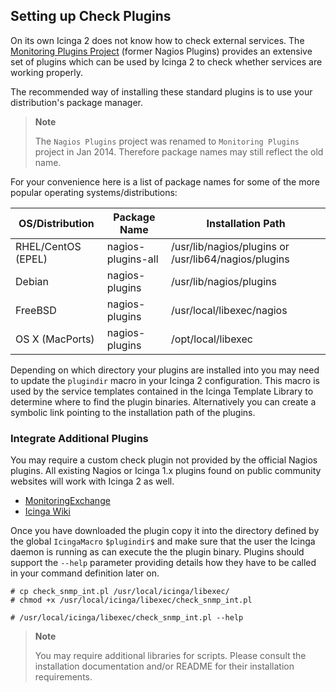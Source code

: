 ## <a id="setting-up-check-plugins"></a> Setting up Check Plugins

On its own Icinga 2 does not know how to check external services. The
[Monitoring Plugins Project](https://www.monitoring-plugins.org/) (former
Nagios Plugins) provides an extensive set of plugins which can be used by
Icinga 2 to check whether services are working properly.

The recommended way of installing these standard plugins is to use your
distribution's package manager.

> **Note**
>
> The `Nagios Plugins` project was renamed to `Monitoring Plugins` project
> in Jan 2014. Therefore package names may still reflect the old name.

For your convenience here is a list of package names for some of the more
popular operating systems/distributions:

OS/Distribution        | Package Name       | Installation Path
-----------------------|--------------------|---------------------------
RHEL/CentOS (EPEL)     | nagios-plugins-all | /usr/lib/nagios/plugins or /usr/lib64/nagios/plugins
Debian                 | nagios-plugins     | /usr/lib/nagios/plugins
FreeBSD                | nagios-plugins     | /usr/local/libexec/nagios
OS X (MacPorts)        | nagios-plugins     | /opt/local/libexec

Depending on which directory your plugins are installed into you may need to
update the `plugindir` macro in your Icinga 2 configuration. This macro is used
by the service templates contained in the Icinga Template Library to determine
where to find the plugin binaries.
Alternatively you can create a symbolic link pointing to the installation path
of the plugins.

### <a id="integrate-additional-plugins"></a> Integrate Additional Plugins

You may require a custom check plugin not provided by the official Nagios plugins.
All existing Nagios or Icinga 1.x plugins found on public community websites
will work with Icinga 2 as well.

* [MonitoringExchange](https://www.monitoringexchange.org)
* [Icinga Wiki](https://wiki.icinga.org)

Once you have downloaded the plugin copy it into the directory defined by the global
`IcingaMacro` `$plugindir$` and make sure that the user the Icinga daemon is running as
can execute the the plugin binary. Plugins should support the `--help` parameter
providing details how they have to be called in your command definition later on.

    # cp check_snmp_int.pl /usr/local/icinga/libexec/
    # chmod +x /usr/local/icinga/libexec/check_snmp_int.pl
    
    # /usr/local/icinga/libexec/check_snmp_int.pl --help
    
> **Note**
>
> You may require additional libraries for scripts. Please consult the installation
> documentation and/or README for their installation requirements.
